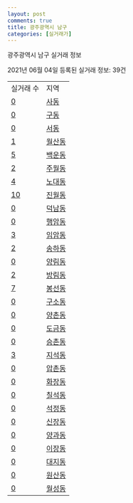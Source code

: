 ```yaml
---
layout: post
comments: true
title: 광주광역시 남구
categories: [실거래가]
---
```


광주광역시 남구 실거래 정보

2021년 06월 04일 등록된 실거래 정보: 39건


<table>
  <tr>
    <td>실거래 수</td>
    <td>지역</td>
  </tr>

  
  <tr>
    <td><a href="2915510100.html">0</a></td>
    <td><a href="2915510100.html">사동</a></td>
  </tr>
    

  <tr>
    <td><a href="2915510200.html">0</a></td>
    <td><a href="2915510200.html">구동</a></td>
  </tr>
    

  <tr>
    <td><a href="2915510300.html">0</a></td>
    <td><a href="2915510300.html">서동</a></td>
  </tr>
    

  <tr>
    <td><a href="2915510400.html">1</a></td>
    <td><a href="2915510400.html">월산동</a></td>
  </tr>
    

  <tr>
    <td><a href="2915510500.html">5</a></td>
    <td><a href="2915510500.html">백운동</a></td>
  </tr>
    

  <tr>
    <td><a href="2915510600.html">2</a></td>
    <td><a href="2915510600.html">주월동</a></td>
  </tr>
    

  <tr>
    <td><a href="2915510700.html">4</a></td>
    <td><a href="2915510700.html">노대동</a></td>
  </tr>
    

  <tr>
    <td><a href="2915510800.html">10</a></td>
    <td><a href="2915510800.html">진월동</a></td>
  </tr>
    

  <tr>
    <td><a href="2915510900.html">0</a></td>
    <td><a href="2915510900.html">덕남동</a></td>
  </tr>
    

  <tr>
    <td><a href="2915511000.html">0</a></td>
    <td><a href="2915511000.html">행암동</a></td>
  </tr>
    

  <tr>
    <td><a href="2915511100.html">3</a></td>
    <td><a href="2915511100.html">임암동</a></td>
  </tr>
    

  <tr>
    <td><a href="2915511200.html">2</a></td>
    <td><a href="2915511200.html">송하동</a></td>
  </tr>
    

  <tr>
    <td><a href="2915511300.html">0</a></td>
    <td><a href="2915511300.html">양림동</a></td>
  </tr>
    

  <tr>
    <td><a href="2915511400.html">2</a></td>
    <td><a href="2915511400.html">방림동</a></td>
  </tr>
    

  <tr>
    <td><a href="2915511500.html">7</a></td>
    <td><a href="2915511500.html">봉선동</a></td>
  </tr>
    

  <tr>
    <td><a href="2915511600.html">0</a></td>
    <td><a href="2915511600.html">구소동</a></td>
  </tr>
    

  <tr>
    <td><a href="2915511700.html">0</a></td>
    <td><a href="2915511700.html">양촌동</a></td>
  </tr>
    

  <tr>
    <td><a href="2915511800.html">0</a></td>
    <td><a href="2915511800.html">도금동</a></td>
  </tr>
    

  <tr>
    <td><a href="2915511900.html">0</a></td>
    <td><a href="2915511900.html">승촌동</a></td>
  </tr>
    

  <tr>
    <td><a href="2915512000.html">3</a></td>
    <td><a href="2915512000.html">지석동</a></td>
  </tr>
    

  <tr>
    <td><a href="2915512100.html">0</a></td>
    <td><a href="2915512100.html">압촌동</a></td>
  </tr>
    

  <tr>
    <td><a href="2915512200.html">0</a></td>
    <td><a href="2915512200.html">화장동</a></td>
  </tr>
    

  <tr>
    <td><a href="2915512300.html">0</a></td>
    <td><a href="2915512300.html">칠석동</a></td>
  </tr>
    

  <tr>
    <td><a href="2915512400.html">0</a></td>
    <td><a href="2915512400.html">석정동</a></td>
  </tr>
    

  <tr>
    <td><a href="2915512500.html">0</a></td>
    <td><a href="2915512500.html">신장동</a></td>
  </tr>
    

  <tr>
    <td><a href="2915512600.html">0</a></td>
    <td><a href="2915512600.html">양과동</a></td>
  </tr>
    

  <tr>
    <td><a href="2915512700.html">0</a></td>
    <td><a href="2915512700.html">이장동</a></td>
  </tr>
    

  <tr>
    <td><a href="2915512800.html">0</a></td>
    <td><a href="2915512800.html">대지동</a></td>
  </tr>
    

  <tr>
    <td><a href="2915512900.html">0</a></td>
    <td><a href="2915512900.html">원산동</a></td>
  </tr>
    

  <tr>
    <td><a href="2915513000.html">0</a></td>
    <td><a href="2915513000.html">월성동</a></td>
  </tr>
    


</table>
    